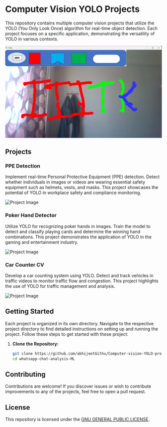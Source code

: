 # Computer Vision YOLO Projects

This repository contains multiple computer vision projects that utilize the YOLO (You Only Look Once) algorithm for real-time object detection. Each project focuses on a specific application, demonstrating the versatility of YOLO in various contexts.

![Project Image](/2023-06-03%20(2).png)

## Projects

### PPE Detection

Implement real-time Personal Protective Equipment (PPE) detection. Detect whether individuals in images or videos are wearing essential safety equipment such as helmets, vests, and masks. This project showcases the potential of YOLO in workplace safety and compliance monitoring.

![Project Image](https://www.frontiersin.org/files/Articles/540603/fbuil-06-00136-HTML/image_m/fbuil-06-00136-g003.jpg)

### Poker Hand Detector

Utilize YOLO for recognizing poker hands in images. Train the model to detect and classify playing cards and determine the winning hand combinations. This project demonstrates the application of YOLO in the gaming and entertainment industry.

![Project Image](https://i.ytimg.com/vi/pnntrewH0xg/maxresdefault.jpg)


### Car Counter CV

Develop a car counting system using YOLO. Detect and track vehicles in traffic videos to monitor traffic flow and congestion. This project highlights the use of YOLO for traffic management and analysis.

![Project Image](https://blog.roboflow.com/content/images/2023/02/tracking-counting-yolov8.png)

## Getting Started

Each project is organized in its own directory. Navigate to the respective project directory to find detailed instructions on setting up and running the project.
Follow these steps to get started with these project:

1. **Clone the Repository:**

   ```bash
   git clone https://github.com/abhijeetGithu/Computer-vision-YOLO-projects.git
   cd whatsapp-chat-analysis-ML

## Contributing

Contributions are welcome! If you discover issues or wish to contribute improvements to any of the projects, feel free to open a pull request.

## License

This repository is licensed under the [GNU GENERAL PUBLIC LICENSE](LICENSE).
